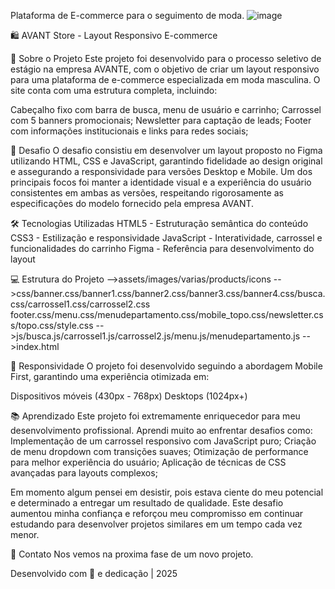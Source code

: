 Plataforma de E-commerce para o seguimento de moda.
![image](https://github.com/user-attachments/assets/0146d162-df7f-40cd-8e9d-7908c47e621c)

🛍️ AVANT Store - Layout Responsivo E-commerce

📝 Sobre o Projeto
Este projeto foi desenvolvido para o processo seletivo de estágio na empresa AVANTE, com o objetivo de criar um layout responsivo para uma plataforma de e-commerce especializada em moda masculina.
O site conta com uma estrutura completa, incluindo:

Cabeçalho fixo com barra de busca, menu de usuário e carrinho;
Carrossel com 5 banners promocionais;
Newsletter para captação de leads;
Footer com informações institucionais e links para redes sociais;

🎯 Desafio
O desafio consistiu em desenvolver um layout proposto no Figma utilizando HTML, CSS e JavaScript, garantindo fidelidade ao design original e assegurando a responsividade para versões Desktop e Mobile.
Um dos principais focos foi manter a identidade visual e a experiência do usuário consistentes em ambas as versões, respeitando rigorosamente as especificações do modelo fornecido pela empresa AVANT.

🛠️ Tecnologias Utilizadas
HTML5 - Estruturação semântica do conteúdo
CSS3 - Estilização e responsividade
JavaScript - Interatividade, carrossel e funcionalidades do carrinho
Figma - Referência para desenvolvimento do layout

💻 Estrutura do Projeto
-->assets/images/varias/products/icons
-->css/banner.css/banner1.css/banner2.css/banner3.css/banner4.css/busca.css/carrossel1.css/carrossel2.css
footer.css/menu.css/menudepartamento.css/mobile_topo.css/newsletter.css/topo.css/style.css -->js/busca.js/carrossel1.js/carrossel2.js/menu.js/menudepartamento.js
-->index.html

📱 Responsividade
O projeto foi desenvolvido seguindo a abordagem Mobile First, garantindo uma experiência otimizada em:

Dispositivos móveis (430px - 768px)
Desktops (1024px+)

📚 Aprendizado
Este projeto foi extremamente enriquecedor para meu desenvolvimento profissional. Aprendi muito ao enfrentar desafios como:
Implementação de um carrossel responsivo com JavaScript puro;
Criação de menu dropdown com transições suaves;
Otimização de performance para melhor experiência do usuário;
Aplicação de técnicas de CSS avançadas para layouts complexos;

Em momento algum pensei em desistir, pois estava ciente do meu potencial e determinado a entregar um resultado de qualidade. Este desafio aumentou minha confiança e reforçou meu compromisso em continuar estudando para desenvolver projetos similares em um tempo cada vez menor.

🤝 Contato
Nos vemos na proxima fase de um novo projeto.

Desenvolvido com 💙 e dedicação | 2025
